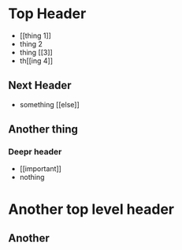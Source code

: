 # Top Header
- [[thing 1]]
- thing 2
- thing [[3]]
- th[[ing
4]]

## Next Header
- something [[else]]

## Another thing

### Deepr header
- [[important]]
- nothing

# Another top level header

## Another
